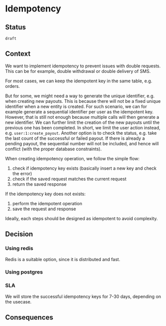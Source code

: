 # Idempotency


## Status

`draft`


## Context

We want to implement idempotency to prevent issues with double requests. This can be for example, double withdrawal or double delivery of SMS.

For most cases, we can keep the idempotent key in the same table, e.g. orders.

But for some, we might need a way to generate the unique identifier, e.g. when creating new payouts. This is because there will not be a fixed unique identifier when a new entity is created. For such scenario, we can for example generate a sequential identifier per user as the idempotent key. However, that is still not enough because multiple calls will then generate a new identifier. We can further limit the creation of the new payouts until the previous one has been completed. In short, we limit the user action instead, e.g. `user:1:create_payout`. Another option is to check the status, e.g. take the last count of the successful or failed payout. If there is already a pending payout, the sequential number will not be included, and hence will conflict (with the proper database constraints).

When creating idempotency operation, we follow the simple flow:

1. check if idempotency key exists (basically insert a new key and check the error)
2. check if the saved request matches the current request
3. return the saved response

If the idempotency key does not exists:

1. perform the idempotent operation
2. save the request and response

Ideally, each steps should be designed as idempotent to avoid complexity.

## Decision

### Using redis

Redis is a suitable option, since it is distributed and fast.

### Using postgres

### SLA

We will store the successful idempotency keys for 7-30 days, depending on the usecase. 

## Consequences
